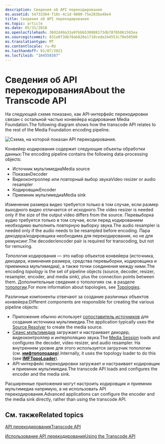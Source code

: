 ```yaml
---
description: Сведения об API перекодирования
ms.assetid: 54733364-f10c-4c1d-9800-75e283ba4be4
title: Сведения об API перекодирования
ms.topic: article
ms.date: 05/31/2018
ms.openlocfilehash: 30d2d49a33a97bbb538888173db78705061583ea
ms.sourcegitcommit: 831e8f3db78ab820e1710cede244553c70e50500
ms.translationtype: MT
ms.contentlocale: ru-RU
ms.lasthandoff: 01/07/2021
ms.locfileid: "104558387"
---
```

# <a name="about-the-transcode-api"></a><span data-ttu-id="b7073-103">Сведения об API перекодирования</span><span class="sxs-lookup"><span data-stu-id="b7073-103">About the Transcode API</span></span>

<span data-ttu-id="b7073-104">На следующей схеме показано, как API-интерфейс перекодировки связан с остальной частью конвейера кодирования Media Foundation.</span><span class="sxs-lookup"><span data-stu-id="b7073-104">The following diagram shows how the transcode API relates to the rest of the Media Foundation encoding pipeline.</span></span>

![Схема, на которой показан API перекодирования.](images/encoding08.png)

<span data-ttu-id="b7073-106">Конвейер кодирования содержит следующие объекты обработки данных:</span><span class="sxs-lookup"><span data-stu-id="b7073-106">The encoding pipeline contains the following data-processing objects:</span></span>

-   <span data-ttu-id="b7073-107">Источник мультимедиа</span><span class="sxs-lookup"><span data-stu-id="b7073-107">Media source</span></span>
-   <span data-ttu-id="b7073-108">Показан</span><span class="sxs-lookup"><span data-stu-id="b7073-108">Decoder</span></span>
-   <span data-ttu-id="b7073-109">Видеоконтроллер или повторный выбор звука</span><span class="sxs-lookup"><span data-stu-id="b7073-109">Video resizer or audio resampler</span></span>
-   <span data-ttu-id="b7073-110">Кодировщик</span><span class="sxs-lookup"><span data-stu-id="b7073-110">Encoder</span></span>
-   <span data-ttu-id="b7073-111">Приемник мультимедиа</span><span class="sxs-lookup"><span data-stu-id="b7073-111">Media sink</span></span>

<span data-ttu-id="b7073-112">Изменение размера видео требуется только в том случае, если размер выходного видео отличается от исходного.</span><span class="sxs-lookup"><span data-stu-id="b7073-112">The video resizer is needed only if the size of the output video differs from the source.</span></span> <span data-ttu-id="b7073-113">Перевыборка аудио требуется только в том случае, если перед кодированием необходимо выполнить повторную выборку звука.</span><span class="sxs-lookup"><span data-stu-id="b7073-113">The audio resampler is needed only if the audio needs to be resampled before encoding.</span></span> <span data-ttu-id="b7073-114">Пара декодера/кодировщика необходима для перекодирования, но не для ремуксинг.</span><span class="sxs-lookup"><span data-stu-id="b7073-114">The decoder/encoder pair is required for transcoding, but not for remuxing.</span></span>

<span data-ttu-id="b7073-115">*Топология* кодирования — это набор объектов конвейера (источника, декодера, изменения размера, средства перевыборки, кодировщика и приемника мультимедиа), а также точки соединения между ними.</span><span class="sxs-lookup"><span data-stu-id="b7073-115">The encoding *topology* is the set of pipeline objects (source, decoder, resizer, resampler, encoder, and media sink), plus the connection points between them.</span></span> <span data-ttu-id="b7073-116">Дополнительные сведения о топологиях см. в разделе [топологии](topologies.md).</span><span class="sxs-lookup"><span data-stu-id="b7073-116">For more information about topologies, see [Topologies](topologies.md).</span></span>

<span data-ttu-id="b7073-117">Различные компоненты отвечают за создание различных объектов конвейера:</span><span class="sxs-lookup"><span data-stu-id="b7073-117">Different components are responsible for creating the various pipeline objects:</span></span>

-   <span data-ttu-id="b7073-118">Приложение обычно использует [сопоставитель источников](source-resolver.md) для создания источника мультимедиа.</span><span class="sxs-lookup"><span data-stu-id="b7073-118">The application typically uses the [Source Resolver](source-resolver.md) to create the media source.</span></span>
-   <span data-ttu-id="b7073-119">[Сеанс мультимедиа](media-session.md) загружает и настраивает декодер, видеоконтроллер и интерполяцию звука.</span><span class="sxs-lookup"><span data-stu-id="b7073-119">The [Media Session](media-session.md) loads and configures the decoder, video resizer, and audio resampler.</span></span> <span data-ttu-id="b7073-120">На внутреннем уровне для этого используется загрузчик топологии (см. [**имфтополоадер**](/windows/desktop/api/mfidl/nn-mfidl-imftopoloader)).</span><span class="sxs-lookup"><span data-stu-id="b7073-120">Internally, it uses the topology loader to do this (see [**IMFTopoLoader**](/windows/desktop/api/mfidl/nn-mfidl-imftopoloader)).</span></span>
-   <span data-ttu-id="b7073-121">API-интерфейс перекодировки загружает и настраивает кодировщик и приемник мультимедиа.</span><span class="sxs-lookup"><span data-stu-id="b7073-121">The transcode API loads and configures the encoder and the media sink.</span></span>

<span data-ttu-id="b7073-122">Расширенные приложения могут настроить кодировщик и приемник мультимедиа напрямую, а не использовать API перекодирования.</span><span class="sxs-lookup"><span data-stu-id="b7073-122">Advanced applications can configure the encoder and the media sink directly, rather than using the transcode API.</span></span>

## <a name="related-topics"></a><span data-ttu-id="b7073-123">См. также</span><span class="sxs-lookup"><span data-stu-id="b7073-123">Related topics</span></span>

<dl> <dt>

[<span data-ttu-id="b7073-124">API перекодирования</span><span class="sxs-lookup"><span data-stu-id="b7073-124">Transcode API</span></span>](transcode-api.md)
</dt> <dt>

[<span data-ttu-id="b7073-125">Использование API перекодирования</span><span class="sxs-lookup"><span data-stu-id="b7073-125">Using the Transcode API</span></span>](fast-transcode-objects.md)
</dt> </dl>

 

 



